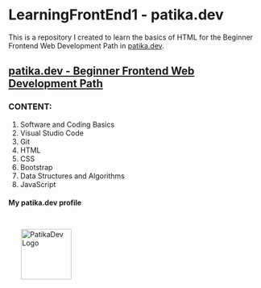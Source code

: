 # LearningFrontEnd1 - patika.dev

This is a repository I created to learn the basics of HTML for the Beginner Frontend Web Development Path in [patika.dev](https://patika.dev/).

## [patika.dev - Beginner Frontend Web Development Path](https://app.patika.dev/paths/baslangic-seviye-frontend-web-development-patikasi)

### CONTENT:
1. Software and Coding Basics
2. Visual Studio Code
3. Git
4. HTML
5. CSS
6. Bootstrap
7. Data Structures and Algorithms
8. JavaScript

#### My patika.dev profile

<a href="https://app.patika.dev/hulyamartli"><img style="margin: 25px;" src="https://lh3.googleusercontent.com/pw/AMWts8DDaslCyOx3O92hkQj2cbszknAS3WSaQVoch6Vhy6esCHip8gWN6lOIK-mtard_bBQDrgWVeOIsfoPT3V-bMFtq14Ju5tXG2KTDVhu0myNbQyJbkFSDcvdr_VnTXBFJ2Q22pUGHAnPX7o5cOdeV5ulQFQ=w293-h134-no?authuser=0" width="100" alt="PatikaDev Logo"></a>
